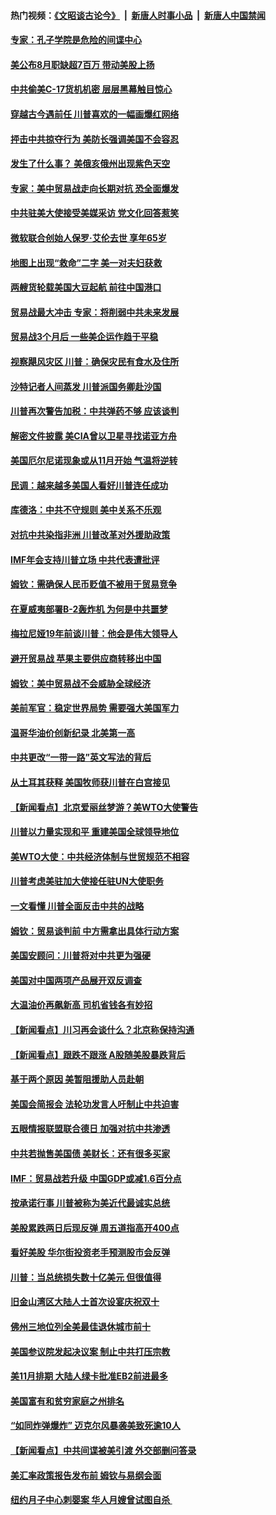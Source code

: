 #### 热门视频：[《文昭谈古论今》](https://github.com/gfw-breaker/wenzhao/blob/master/README.md?t=10170334) &nbsp;|&nbsp; [新唐人时事小品](https://github.com/gfw-breaker/ntdtv-comedy/blob/master/README.md?t=10170334) &nbsp;|&nbsp; [新唐人中国禁闻](https://github.com/gfw-breaker/ntdtv-news/blob/master/README.md?t=10170334)

#### [专家：孔子学院是危险的间谍中心](../pages/nsc412/n10746252.md?t=10170334) 

#### [美公布8月职缺超7百万 带动美股上扬](../pages/nsc412/n10787888.md?t=10170334) 

#### [中共偷美C-17货机机密 层层黑幕触目惊心](../pages/nsc412/n10787673.md?t=10170334) 

#### [穿越古今遇前任 川普喜欢的一幅画爆红网络](../pages/nsc412/n10787677.md?t=10170334) 

#### [抨击中共掠夺行为 美防长强调美国不会容忍](../pages/nsc412/n10787167.md?t=10170334) 

#### [发生了什么事？ 美俄亥俄州出现紫色天空](../pages/nsc412/n10786659.md?t=10170334) 

#### [专家：美中贸易战走向长期对抗 恐全面爆发](../pages/nsc412/n10786185.md?t=10170334) 

#### [中共驻美大使接受美媒采访 党文化回答惹笑](../pages/nsc412/n10785820.md?t=10170334) 

#### [微软联合创始人保罗·艾伦去世 享年65岁](../pages/nsc412/n10785913.md?t=10170334) 

#### [地图上出现“救命”二字  美一对夫妇获救](../pages/nsc412/n10785876.md?t=10170334) 

#### [两艘货轮载美国大豆起航 前往中国港口](../pages/nsc412/n10785803.md?t=10170334) 

#### [贸易战最大冲击 专家：将削弱中共未来发展](../pages/nsc412/n10785751.md?t=10170334) 

#### [贸易战3个月后 一些美企运作趋于平稳](../pages/nsc412/n10785609.md?t=10170334) 

#### [视察飓风灾区 川普：确保灾民有食水及住所](../pages/nsc412/n10785492.md?t=10170334) 

#### [沙特记者人间蒸发 川普派国务卿赴沙国](../pages/nsc412/n10785192.md?t=10170334) 

#### [川普再次警告加税：中共弹药不够 应该谈判](../pages/nsc412/n10783576.md?t=10170334) 

#### [解密文件披露 美CIA曾以卫星寻找诺亚方舟](../pages/nsc412/n10784301.md?t=10170334) 

#### [美国厄尔尼诺现象或从11月开始 气温将逆转](../pages/nsc412/n10784021.md?t=10170334) 

#### [民调：越来越多美国人看好川普连任成功](../pages/nsc412/n10783996.md?t=10170334) 

#### [库德洛：中共不守规则 美中关系不乐观](../pages/nsc412/n10783682.md?t=10170334) 

#### [对抗中共染指非洲 川普改革对外援助政策](../pages/nsc412/n10783337.md?t=10170334) 

#### [IMF年会支持川普立场 中共代表遭批评](../pages/nsc412/n10783214.md?t=10170334) 

#### [姆钦：需确保人民币贬值不被用于贸易竞争](../pages/nsc412/n10782198.md?t=10170334) 

#### [在夏威夷部署B-2轰炸机 为何是中共噩梦](../pages/nsc412/n10781674.md?t=10170334) 

#### [梅拉尼娅19年前谈川普：他会是伟大领导人](../pages/nsc412/n10782415.md?t=10170334) 

#### [避开贸易战 苹果主要供应商转移出中国](../pages/nsc412/n10781823.md?t=10170334) 

#### [姆钦：美中贸易战不会威胁全球经济](../pages/nsc412/n10782089.md?t=10170334) 

#### [美前军官：稳定世界局势 需要强大美国军力](../pages/nsc412/n10781975.md?t=10170334) 

#### [温哥华油价创新纪录 北美第一高](../pages/nsc412/n10781901.md?t=10170334) 

#### [中共更改“一带一路”英文写法的背后](../pages/nsc412/n10781696.md?t=10170334) 

#### [从土耳其获释 美国牧师获川普在白宫接见](../pages/nsc412/n10781786.md?t=10170334) 

#### [【新闻看点】北京爱丽丝梦游？美WTO大使警告](../pages/nsc412/n10781549.md?t=10170334) 

#### [川普以力量实现和平 重建美国全球领导地位](../pages/nsc412/n10781730.md?t=10170334) 

#### [美WTO大使：中共经济体制与世贸规范不相容](../pages/nsc412/n10781260.md?t=10170334) 

#### [川普考虑美驻加大使接任驻UN大使职务](../pages/nsc412/n10781507.md?t=10170334) 

#### [一文看懂  川普全面反击中共的战略](../pages/nsc412/n10780060.md?t=10170334) 

#### [姆钦：贸易谈判前 中方需拿出具体行动方案](../pages/nsc412/n10780360.md?t=10170334) 

#### [美国安顾问：川普将对中共更为强硬](../pages/nsc412/n10780579.md?t=10170334) 

#### [美国对中国两项产品展开双反调查](../pages/nsc412/n10780059.md?t=10170334) 

#### [大温油价再飙新高 司机省钱各有妙招](../pages/nsc412/n10780183.md?t=10170334) 

#### [【新闻看点】川习再会谈什么？北京称保持沟通](../pages/nsc412/n10780037.md?t=10170334) 

#### [【新闻看点】跟跌不跟涨 A股随美股暴跌背后](../pages/nsc412/n10780057.md?t=10170334) 

#### [基于两个原因 美暂阻援助人员赴朝](../pages/nsc412/n10779723.md?t=10170334) 

#### [美国会简报会 法轮功发言人吁制止中共迫害](../pages/nsc412/n10779649.md?t=10170334) 

#### [五眼情报联盟联合德日 加强对抗中共渗透](../pages/nsc412/n10779555.md?t=10170334) 

#### [中共若抛售美国债 美财长：还有很多买家](../pages/nsc412/n10779551.md?t=10170334) 

#### [IMF：贸易战若升级 中国GDP或减1.6百分点](../pages/nsc412/n10779387.md?t=10170334) 

#### [按承诺行事 川普被称为美近代最诚实总统](../pages/nsc412/n10779378.md?t=10170334) 

#### [美股累跌两日后现反弹 周五道指高开400点](../pages/nsc412/n10777885.md?t=10170334) 

#### [看好美股 华尔街投资老手预测股市会反弹](../pages/nsc412/n10778604.md?t=10170334) 

#### [川普：当总统损失数十亿美元 但很值得](../pages/nsc412/n10778932.md?t=10170334) 

#### [旧金山湾区大陆人士首次设宴庆祝双十](../pages/nsc412/n10778620.md?t=10170334) 

#### [佛州三地位列全美最佳退休城市前十](../pages/nsc412/n10777888.md?t=10170334) 

#### [美国参议院发起决议案 制止中共打压宗教](../pages/nsc412/n10777584.md?t=10170334) 

#### [美11月排期 大陆人绿卡批准EB2前进最多](../pages/nsc412/n10777900.md?t=10170334) 

#### [美国富有和贫穷家庭之州排名](../pages/nsc412/n10777911.md?t=10170334) 

#### [“如同炸弹爆炸” 迈克尔风暴袭美致死逾10人](../pages/nsc412/n10777806.md?t=10170334) 

#### [【新闻看点】中共间谍被美引渡 外交部删问答录](../pages/nsc412/n10777155.md?t=10170334) 

#### [美汇率政策报告发布前 姆钦与易纲会面](../pages/nsc412/n10777156.md?t=10170334) 

#### [纽约月子中心刺婴案 华人月嫂曾试图自杀 ](../pages/nsc412/n10777493.md?t=10170334) 

